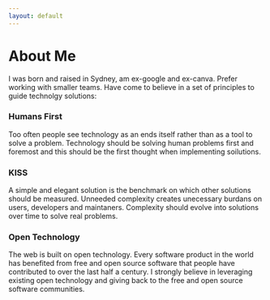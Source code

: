 ```yaml
---
layout: default
---
```


# About Me

I was born and raised in Sydney, am ex-google and ex-canva. Prefer working with smaller teams. Have come to believe in a set of principles to guide technolgy solutions:

### Humans First

Too often people see technology as an ends itself rather than as a tool to solve a problem. Technology should be solving human problems first and foremost and this should be the first thought when implementing soilutions.

### KISS

A simple and elegant solution is the benchmark on which other solutions should be measured. Unneeded complexity creates unecessary burdans on users, developers and maintaners. Complexity should evolve into solutions over time to solve real problems.

### Open Technology

The web is built on open technology. Every software product in the world has benefited from free and open source software that people have contributed to over the last half a century. I strongly believe in leveraging existing open technology and giving back to the free and open source software communities.
